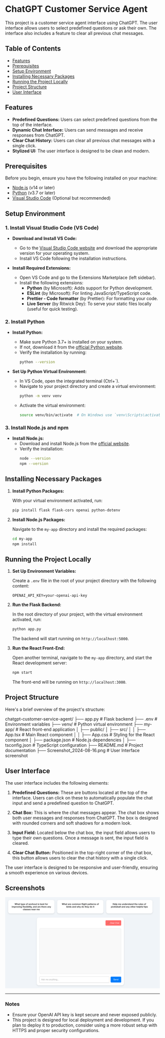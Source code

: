 # ChatGPT Customer Service Agent

This project is a customer service agent interface using ChatGPT. The user interface allows users to select predefined questions or ask their own. The interface also includes a feature to clear all previous chat messages.

## Table of Contents

- [Features](#features)
- [Prerequisites](#prerequisites)
- [Setup Environment](#setup-environment)
- [Installing Necessary Packages](#installing-necessary-packages)
- [Running the Project Locally](#running-the-project-locally)
- [Project Structure](#project-structure)
- [User Interface](#user-interface)

## Features

- **Predefined Questions:** Users can select predefined questions from the top of the interface.
- **Dynamic Chat Interface:** Users can send messages and receive responses from ChatGPT.
- **Clear Chat History:** Users can clear all previous chat messages with a single click.
- **Stylized UI:** The user interface is designed to be clean and modern.

## Prerequisites

Before you begin, ensure you have the following installed on your machine:

- [Node.js](https://nodejs.org/) (v14 or later)
- [Python](https://www.python.org/) (v3.7 or later)
- [Visual Studio Code](https://code.visualstudio.com/) (Optional but recommended)

## Setup Environment

### 1. Install Visual Studio Code (VS Code)

- **Download and Install VS Code:**
  - Go to the [Visual Studio Code website](https://code.visualstudio.com/) and download the appropriate version for your operating system.
  - Install VS Code following the installation instructions.

- **Install Required Extensions:**
  - Open VS Code and go to the Extensions Marketplace (left sidebar).
  - Install the following extensions:
    - **Python** (by Microsoft): Adds support for Python development.
    - **ESLint** (by Microsoft): For linting JavaScript/TypeScript code.
    - **Prettier - Code formatter** (by Prettier): For formatting your code.
    - **Live Server** (by Ritwick Dey): To serve your static files locally (useful for quick testing).

### 2. Install Python

- **Install Python:**
  - Make sure Python 3.7+ is installed on your system.
  - If not, download it from the [official Python website](https://www.python.org/).
  - Verify the installation by running:
    ```bash
    python --version
    ```

- **Set Up Python Virtual Environment:**
  - In VS Code, open the integrated terminal (Ctrl+`).
  - Navigate to your project directory and create a virtual environment:
    ```bash
    python -m venv venv
    ```
  - Activate the virtual environment:
    ```bash
    source venv/bin/activate  # On Windows use `venv\Scripts\activate`
    ```

### 3. Install Node.js and npm

- **Install Node.js:**
  - Download and install Node.js from the [official website](https://nodejs.org/).
  - Verify the installation:
    ```bash
    node --version
    npm --version
    ```

## Installing Necessary Packages

1. **Install Python Packages:**

    With your virtual environment activated, run:

    ```bash
    pip install flask flask-cors openai python-dotenv
    ```

2. **Install Node.js Packages:**

    Navigate to the `my-app` directory and install the required packages:

    ```bash
    cd my-app
    npm install
    ```

## Running the Project Locally

1. **Set Up Environment Variables:**

    Create a `.env` file in the root of your project directory with the following content:

    ```env
    OPENAI_API_KEY=your-openai-api-key
    ```

2. **Run the Flask Backend:**

    In the root directory of your project, with the virtual environment activated, run:

    ```bash
    python app.py
    ```

    The backend will start running on `http://localhost:5000`.

3. **Run the React Front-End:**

    Open another terminal, navigate to the `my-app` directory, and start the React development server:

    ```bash
    npm start
    ```

    The front-end will be running on `http://localhost:3000`.

## Project Structure

Here's a brief overview of the project's structure:

chatgpt-customer-service-agent/
├── app.py                    # Flask backend
├── .env                      # Environment variables
├── venv/                     # Python virtual environment
├── my-app/                   # React front-end application
│   ├── public/
│   ├── src/
│   │   ├── App.tsx           # Main React component
│   │   ├── App.css           # Styling for the React component
│   ├── package.json          # Node.js dependencies
│   ├── tsconfig.json         # TypeScript configuration
├── README.md                 # Project documentation
├── Screenshot_2024-08-16.png # User Interface screenshot


## User Interface

The user interface includes the following elements:

1. **Predefined Questions:** These are buttons located at the top of the interface. Users can click on these to automatically populate the chat input and send a predefined question to ChatGPT.

2. **Chat Box:** This is where the chat messages appear. The chat box shows both user messages and responses from ChatGPT. The box is designed with rounded corners and soft shadows for a modern look.

3. **Input Field:** Located below the chat box, the input field allows users to type their own questions. Once a message is sent, the input field is cleared.

4. **Clear Chat Button:** Positioned in the top-right corner of the chat box, this button allows users to clear the chat history with a single click.

The user interface is designed to be responsive and user-friendly, ensuring a smooth experience on various devices.

## Screenshots

![User Interface](./UI.png)

---

### Notes

- Ensure your OpenAI API key is kept secure and never exposed publicly.
- This project is designed for local deployment and development. If you plan to deploy it to production, consider using a more robust setup with HTTPS and proper security configurations.

